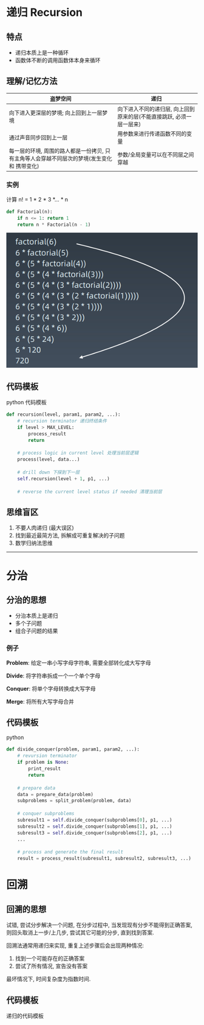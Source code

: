 # 递归 Recursion

## 特点

- 递归本质上是一种循环
- 函数体不断的调用函数体本身来循环

## 理解/记忆方法

| 盗梦空间 | 递归 |
| ------- | ---- |
|向下进入更深层的梦境; 向上回到上一层梦境|向下进入不同的递归层, 向上回到原来的层(不能直接跳跃, 必须一层一层来)|
|通过声音同步回到上一层|用参数来进行传递函数不同的变量|
|每一层的环境, 周围的路人都是一份拷贝, 只有主角等人会穿越不同层次的梦境(发生变化 和 携带变化)|参数/全局变量可以在不同层之间穿越|

### 实例

计算 n! = 1 * 2 * 3 *... * n

```python
def Factorial(n):
	if n <= 1: return 1
	return n * Factorial(n - 1)
```

![](attachments/lesson6-递归-factorial.png)

## 代码模板

python 代码模板

```python
def recursion(level, param1, param2, ...):
    # recursion terminator 递归终结条件
    if level > MAX_LEVEL:
        process_result
        return
    
    # process logic in current level 处理当前层逻辑
    process(level, data...)
    
    # drill down 下探到下一层
    self.recursion(level + 1, p1, ...)
    
    # reverse the current level status if needed 清理当前层
```

## 思维盲区

1. 不要人肉递归 (最大误区)
2. 找到最近最简方法, 拆解成可重复解决的子问题
3. 数学归纳法思维 

----------------------------------------------------------------------------------------------------------------------------------

# 分治

## 分治的思想

- 分治本质上是递归
- 多个子问题
- 组合子问题的结果

### 例子

**Problem**: 给定一串小写字母字符串, 需要全部转化成大写字母

**Divide**: 将字符串拆成一个一个单个字母

**Conquer**: 将单个字母转换成大写字母

**Merge**: 将所有大写字母合并

## 代码模板

python

```python
def divide_conquer(problem, param1, param2, ...):
	# revursion terminator
	if problem is None:
		print_result
		return
		
    # prepare data
    data = prepare_data(problem)
    subproblems = split_problem(problem, data)
    
    # conquer subproblems
    subresult1 = self.divide_conquer(subproblems[0], p1, ...)
    subresult2 = self.divide_conquer(subproblems[1], p1, ...)
    subresult3 = self.divide_conquer(subproblems[2], p1, ...)
    ...
    
    # process and generate the final result
    result = process_result(subresult1, subresult2, subresult3, ...)
```



# 回溯

## 回溯的思想

试错, 尝试分步解决一个问题,  在分步过程中,  当发现现有分步不能得到正确答案, 则回头取消上一步/上几步,  尝试其它可能的分步, 直到找到答案.

回溯法通常用递归来实现, 重复上述步骤后会出现两种情况:

1. 找到一个可能存在的正确答案
2. 尝试了所有情况, 宣告没有答案

最坏情况下, 时间复杂度为指数时间.

## 代码模板

递归的代码模板

















